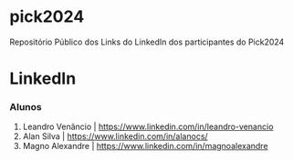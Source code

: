 # pick2024
Repositório Público dos Links do LinkedIn dos participantes do Pick2024

# LinkedIn

### Alunos 
01. Leandro Venâncio | https://www.linkedin.com/in/leandro-venancio
02. Alan Silva | https://www.linkedin.com/in/alanocs/
03. Magno Alexandre | https://www.linkedin.com/in/magnoalexandre
